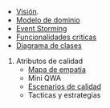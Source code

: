 - [Visión](https://github.com/federico1605/Software2/blob/main/Vista%20funcional/Vision.md).
- [Modelo de dominio](https://github.com/federico1605/Software2/blob/main/Vista%20funcional/Modelo-Domio.md)
- [Event Storming](https://miro.com/app/board/uXjVPl0kV0s=/)
- [Funcionalidades criticas](https://github.com/federico1605/Software2/blob/main/Funcionalidades%20criticas.md)
- [Diagrama de clases](https://github.com/federico1605/Software2/blob/main/Imagenes/Diagrama-Clases/DiagramaDeClases.png)
1. Atributos de calidad
   - [Mapa de empatia](https://github.com/federico1605/Software2/blob/main/Drivers-Arquitectonicas.md)
   - Mini QWA
   - [Escenarios de calidad](https://github.com/federico1605/Software2/blob/main/Escenario-Calidad.md)
   - Tacticas y estrategias
